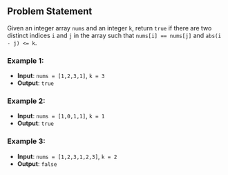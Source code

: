 ## Problem Statement

Given an integer array `nums` and an integer `k`, return `true` if there are two distinct indices `i` and `j` in the array such that `nums[i] == nums[j]` and `abs(i - j) <= k`.

### Example 1:
- **Input**: `nums = [1,2,3,1]`, `k = 3`
- **Output**: `true`

### Example 2:
- **Input**: `nums = [1,0,1,1]`, `k = 1`
- **Output**: `true`

### Example 3:
- **Input**: `nums = [1,2,3,1,2,3]`, `k = 2`
- **Output**: `false`